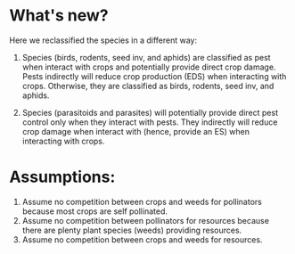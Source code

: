 # What's new?

Here we reclassified the species in a different way:

1. Species (birds, rodents, seed inv, and aphids) are classified as pest when interact with crops and potentially provide direct crop damage. Pests indirectly will reduce crop production (EDS) when interacting with crops. Otherwise, they are classified as birds, rodents, seed inv, and aphids.
   
2. Species (parasitoids and parasites) will potentially provide direct pest control only when they interact with pests. They indirectly will reduce crop damage when interact with (hence, provide an ES) when interacting with crops.

# Assumptions:

1. Assume no competition between crops and weeds for pollinators because most crops are self pollinated.
2. Assume no competition between pollinators for resources because there are plenty plant species (weeds) providing resources.
3. Assume no competition between crops and weeds for resources.


